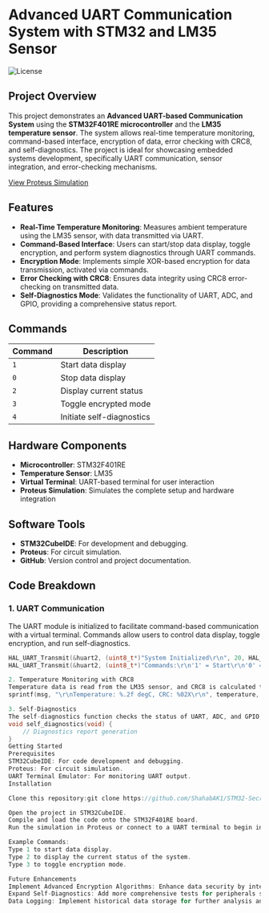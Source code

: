 # Advanced UART Communication System with STM32 and LM35 Sensor

![License](https://img.shields.io/badge/License-MIT%20(2024%20Shahab%20A.K.)-yellow.svg)


## Project Overview
This project demonstrates an **Advanced UART-based Communication System** using the **STM32F401RE microcontroller** and the **LM35 temperature sensor**. The system allows real-time temperature monitoring, command-based interface, encryption of data, error checking with CRC8, and self-diagnostics. The project is ideal for showcasing embedded systems development, specifically UART communication, sensor integration, and error-checking mechanisms.

[View Proteus Simulation](https://github.com/ShahabAK1/STM32-Secret-Agent-Communication-Project/blob/main/Proteus/UART_AS_SPY_Agent.PDF)

## Features
- **Real-Time Temperature Monitoring**: Measures ambient temperature using the LM35 sensor, with data transmitted via UART.
- **Command-Based Interface**: Users can start/stop data display, toggle encryption, and perform system diagnostics through UART commands.
- **Encryption Mode**: Implements simple XOR-based encryption for data transmission, activated via commands.
- **Error Checking with CRC8**: Ensures data integrity using CRC8 error-checking on transmitted data.
- **Self-Diagnostics Mode**: Validates the functionality of UART, ADC, and GPIO, providing a comprehensive status report.

## Commands
| Command | Description                        |
|---------|------------------------------------|
| `1`     | Start data display                |
| `0`     | Stop data display                 |
| `2`     | Display current status            |
| `3`     | Toggle encrypted mode             |
| `4`     | Initiate self-diagnostics         |

## Hardware Components
- **Microcontroller**: STM32F401RE
- **Temperature Sensor**: LM35
- **Virtual Terminal**: UART-based terminal for user interaction
- **Proteus Simulation**: Simulates the complete setup and hardware integration

## Software Tools
- **STM32CubeIDE**: For development and debugging.
- **Proteus**: For circuit simulation.
- **GitHub**: Version control and project documentation.

## Code Breakdown

### 1. UART Communication
The UART module is initialized to facilitate command-based communication with a virtual terminal. Commands allow users to control data display, toggle encryption, and run self-diagnostics.

```c
HAL_UART_Transmit(&huart2, (uint8_t*)"System Initialized\r\n", 20, HAL_MAX_DELAY);
HAL_UART_Transmit(&huart2, (uint8_t*)"Commands:\r\n'1' = Start\r\n'0' = Stop\r\n'2' = Status\r\n'3' = Encrypted Mode\r\n'4' = Self-Diagnostics\r\n", 95, HAL_MAX_DELAY);

2. Temperature Monitoring with CRC8
Temperature data is read from the LM35 sensor, and CRC8 is calculated to verify data integrity. The results are displayed in encrypted form if encryption mode is activated.
sprintf(msg, "\r\nTemperature: %.2f degC, CRC: %02X\r\n", temperature, calculate_crc8((uint8_t*)msg, strlen(msg)));

3. Self-Diagnostics
The self-diagnostics function checks the status of UART, ADC, and GPIO, providing the user with a comprehensive diagnostics report.
void self_diagnostics(void) {
    // Diagnostics report generation
}
Getting Started
Prerequisites
STM32CubeIDE: For code development and debugging.
Proteus: For circuit simulation.
UART Terminal Emulator: For monitoring UART output.
Installation

Clone this repository:git clone https://github.com/ShahabAK1/STM32-Secret-Agent-Communication-Project.git

Open the project in STM32CubeIDE.
Compile and load the code onto the STM32F401RE board.
Run the simulation in Proteus or connect to a UART terminal to begin interaction.

Example Commands:
Type 1 to start data display.
Type 2 to display the current status of the system.
Type 3 to toggle encryption mode.

Future Enhancements
Implement Advanced Encryption Algorithms: Enhance data security by integrating stronger encryption techniques.
Expand Self-Diagnostics: Add more comprehensive tests for peripherals such as I2C, SPI, etc.
Data Logging: Implement historical data storage for further analysis and reporting.


